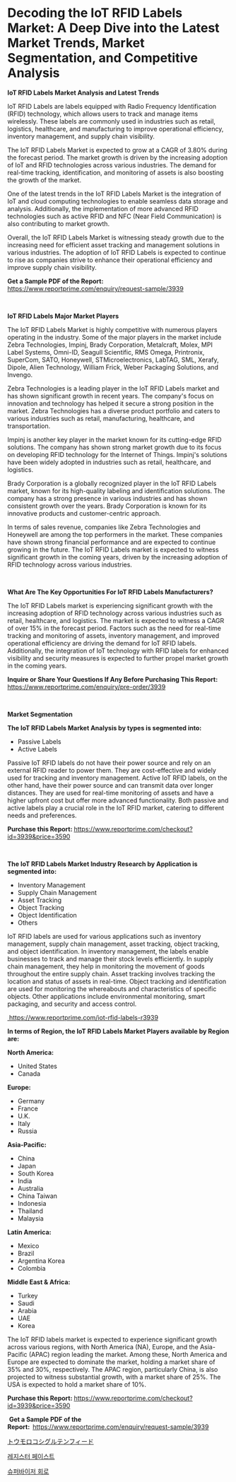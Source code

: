 <p><h1>Decoding the IoT RFID Labels Market: A Deep Dive into the Latest Market Trends, Market Segmentation, and Competitive Analysis</h1></p><p><strong>IoT RFID Labels Market Analysis and Latest Trends</strong></p>
<p><p>IoT RFID Labels are labels equipped with Radio Frequency Identification (RFID) technology, which allows users to track and manage items wirelessly. These labels are commonly used in industries such as retail, logistics, healthcare, and manufacturing to improve operational efficiency, inventory management, and supply chain visibility.</p><p>The IoT RFID Labels Market is expected to grow at a CAGR of 3.80% during the forecast period. The market growth is driven by the increasing adoption of IoT and RFID technologies across various industries. The demand for real-time tracking, identification, and monitoring of assets is also boosting the growth of the market.</p><p>One of the latest trends in the IoT RFID Labels Market is the integration of IoT and cloud computing technologies to enable seamless data storage and analysis. Additionally, the implementation of more advanced RFID technologies such as active RFID and NFC (Near Field Communication) is also contributing to market growth.</p><p>Overall, the IoT RFID Labels Market is witnessing steady growth due to the increasing need for efficient asset tracking and management solutions in various industries. The adoption of IoT RFID Labels is expected to continue to rise as companies strive to enhance their operational efficiency and improve supply chain visibility.</p></p>
<p><strong>Get a Sample PDF of the Report:&nbsp;</strong> <a href="https://www.reportprime.com/enquiry/request-sample/3939">https://www.reportprime.com/enquiry/request-sample/3939</a></p>
<p>&nbsp;</p>
<p><strong>IoT RFID Labels Major Market Players</strong></p>
<p><p>The IoT RFID Labels Market is highly competitive with numerous players operating in the industry. Some of the major players in the market include Zebra Technologies, Impinj, Brady Corporation, Metalcraft, Molex, MPI Label Systems, Omni-ID, Seagull Scientific, RMS Omega, Printronix, SuperCom, SATO, Honeywell, STMicroelectronics, LabTAG, SML, Xerafy, Dipole, Alien Technology, William Frick, Weber Packaging Solutions, and Invengo.</p><p>Zebra Technologies is a leading player in the IoT RFID Labels market and has shown significant growth in recent years. The company's focus on innovation and technology has helped it secure a strong position in the market. Zebra Technologies has a diverse product portfolio and caters to various industries such as retail, manufacturing, healthcare, and transportation.</p><p>Impinj is another key player in the market known for its cutting-edge RFID solutions. The company has shown strong market growth due to its focus on developing RFID technology for the Internet of Things. Impinj's solutions have been widely adopted in industries such as retail, healthcare, and logistics.</p><p>Brady Corporation is a globally recognized player in the IoT RFID Labels market, known for its high-quality labeling and identification solutions. The company has a strong presence in various industries and has shown consistent growth over the years. Brady Corporation is known for its innovative products and customer-centric approach.</p><p>In terms of sales revenue, companies like Zebra Technologies and Honeywell are among the top performers in the market. These companies have shown strong financial performance and are expected to continue growing in the future. The IoT RFID Labels market is expected to witness significant growth in the coming years, driven by the increasing adoption of RFID technology across various industries.</p></p>
<p>&nbsp;</p>
<p><strong>What Are The Key Opportunities For IoT RFID Labels Manufacturers?</strong></p>
<p><p>The IoT RFID Labels market is experiencing significant growth with the increasing adoption of RFID technology across various industries such as retail, healthcare, and logistics. The market is expected to witness a CAGR of over 15% in the forecast period. Factors such as the need for real-time tracking and monitoring of assets, inventory management, and improved operational efficiency are driving the demand for IoT RFID labels. Additionally, the integration of IoT technology with RFID labels for enhanced visibility and security measures is expected to further propel market growth in the coming years.</p></p>
<p><strong>Inquire or Share Your Questions If Any Before Purchasing This Report:</strong> <a href="https://www.reportprime.com/enquiry/pre-order/3939">https://www.reportprime.com/enquiry/pre-order/3939</a></p>
<p>&nbsp;</p>
<p><strong>Market Segmentation</strong></p>
<p><strong>The IoT RFID Labels Market Analysis by types is segmented into:</strong></p>
<p><ul><li>Passive Labels</li><li>Active Labels</li></ul></p>
<p><p>Passive IoT RFID labels do not have their power source and rely on an external RFID reader to power them. They are cost-effective and widely used for tracking and inventory management. Active IoT RFID labels, on the other hand, have their power source and can transmit data over longer distances. They are used for real-time monitoring of assets and have a higher upfront cost but offer more advanced functionality. Both passive and active labels play a crucial role in the IoT RFID market, catering to different needs and preferences.</p></p>
<p><strong>Purchase this Report:&nbsp;</strong><a href="https://www.reportprime.com/checkout?id=3939&price=3590">https://www.reportprime.com/checkout?id=3939&price=3590</a></p>
<p>&nbsp;</p>
<p><strong>The IoT RFID Labels Market Industry Research by Application is segmented into:</strong></p>
<p><ul><li>Inventory Management</li><li>Supply Chain Management</li><li>Asset Tracking</li><li>Object Tracking</li><li>Object Identification</li><li>Others</li></ul></p>
<p><p>IoT RFID labels are used for various applications such as inventory management, supply chain management, asset tracking, object tracking, and object identification. In inventory management, the labels enable businesses to track and manage their stock levels efficiently. In supply chain management, they help in monitoring the movement of goods throughout the entire supply chain. Asset tracking involves tracking the location and status of assets in real-time. Object tracking and identification are used for monitoring the whereabouts and characteristics of specific objects. Other applications include environmental monitoring, smart packaging, and security and access control.</p></p>
<p><a href="https://www.reportprime.com/iot-rfid-labels-r3939">&nbsp;https://www.reportprime.com/iot-rfid-labels-r3939</a></p>
<p><strong>In terms of Region, the IoT RFID Labels Market Players available by Region are:</strong></p>
<p>
    <p> <strong> North America: </strong>
        <ul>
            <li>United States</li>
            <li>Canada</li>
        </ul>
        </p> 
    <p> <strong> Europe: </strong>
        <ul>
            <li>Germany</li>
            <li>France</li>
            <li>U.K.</li>
            <li>Italy</li>
            <li>Russia</li>
        </ul>
        </p> 
    <p> <strong> Asia-Pacific: </strong>
        <ul>
            <li>China</li>
            <li>Japan</li>
            <li>South Korea</li>
            <li>India</li>
            <li>Australia</li>
            <li>China Taiwan</li>
            <li>Indonesia</li>
            <li>Thailand</li>
            <li>Malaysia</li>
        </ul>
        </p> 
    <p> <strong> Latin America: </strong>
        <ul>
            <li>Mexico</li>
            <li>Brazil</li>
            <li>Argentina Korea</li>
            <li>Colombia</li>
        </ul>
        </p> 
    <p> <strong> Middle East & Africa: </strong>
        <ul>
            <li>Turkey</li>
            <li>Saudi</li>
            <li>Arabia</li>
            <li>UAE</li>
            <li>Korea</li>
        </ul>
    </p>
    </p>
<p><p>The IoT RFID labels market is expected to experience significant growth across various regions, with North America (NA), Europe, and the Asia-Pacific (APAC) region leading the market. Among these, North America and Europe are expected to dominate the market, holding a market share of 35% and 30%, respectively. The APAC region, particularly China, is also projected to witness substantial growth, with a market share of 25%. The USA is expected to hold a market share of 10%.</p></p>
<p><strong>Purchase this Report: </strong><a href="https://www.reportprime.com/checkout?id=3939&price=3590">https://www.reportprime.com/checkout?id=3939&price=3590</a></p>
<p>&nbsp;<strong>Get a Sample PDF of the Report:&nbsp;&nbsp;</strong><a href="https://www.reportprime.com/enquiry/request-sample/3939">https://www.reportprime.com/enquiry/request-sample/3939</a></p>
<p><strong></strong></p>
<p><p><a href="https://github.com/oqoeusbvpadwjs08/Market-Research-Report-List-2/blob/main/896918973306.md">トウモロコシグルテンフィード</a></p><p><a href="https://github.com/sougarounis/Market-Research-Report-List-4/blob/main/863128877871.md">레지스터 페이스트</a></p><p><a href="https://medium.com/@monserratemohr/%EC%A7%80%EB%8F%84-%ED%9A%8C%EB%A1%9C-%EC%8B%9C%EC%9E%A5-%EB%B6%84%EC%84%9D-%EB%B0%8F-2024%EB%85%84%EB%B6%80%ED%84%B0-2031%EB%85%84%EA%B9%8C%EC%A7%80-%EC%98%88%EC%B8%A1%EB%90%9C-%EA%B7%9C%EB%AA%A8%EC%97%90-%EB%8C%80%ED%95%9C-%EC%82%AC%EC%9D%B4%EC%A6%88-%EB%B6%84%EC%84%9D-f79db4b7709e">슈퍼바이저 회로</a></p></p>